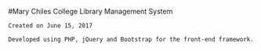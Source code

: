#Mary Chiles College Library Management System

    Created on June 15, 2017

    Developed using PHP, jQuery and Bootstrap for the front-end framework.